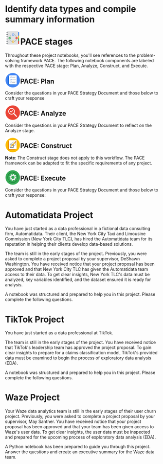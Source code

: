 
# **Identify data types and compile summary information**



<img src="images/Pace.png" width="50" height="50" align=left>

# **PACE stages**

Throughout these project notebooks, you'll see references to the problem-solving framework PACE. The following notebook components are labeled with the respective PACE stage: Plan, Analyze, Construct, and Execute.



<img src="images/Plan.png" width="50" height="50" align=left>

## **PACE: Plan**

Consider the questions in your PACE Strategy Document and those below to craft your response



<img src="images/Analyze.png" width="50" height="50" align=left>

## **PACE: Analyze**

Consider the questions in your PACE Strategy Document to reflect on the Analyze stage.



<img src="images/Construct.png" width="50" height="50" align=left>

## **PACE: Construct**

**Note**: The Construct stage does not apply to this workflow. The PACE framework can be adapted to fit the specific requirements of any project.



<img src="images/Execute.png" width="50" height="50" align=left>

## **PACE: Execute**

Consider the questions in your PACE Strategy Document and those below to craft your response:


# **Automatidata Project**

You have just started as a data professional in a fictional data consulting firm, Automatidata. Their client, the New York City Taxi and Limousine Commission (New York City TLC), has hired the Automatidata team for its reputation in helping their clients develop data-based solutions.

The team is still in the early stages of the project. Previously, you were asked to complete a project proposal by your supervisor, DeShawn Washington. You have received notice that your project proposal has been approved and that New York City TLC has given the Automatidata team access to their data. To get clear insights, New York TLC's data must be analyzed, key variables identified, and the dataset ensured it is ready for analysis.

A notebook was structured and prepared to help you in this project. Please complete the following questions.
# **TikTok Project**

You have just started as a data professional at TikTok.

The team is still in the early stages of the project. You have received notice that TikTok's leadership team has approved the project proposal. To gain clear insights to prepare for a claims classification model, TikTok's provided data must be examined to begin the process of exploratory data analysis (EDA).

A notebook was structured and prepared to help you in this project. Please complete the following questions.

# **Waze Project**

Your Waze data analytics team is still in the early stages of their user churn project. Previously, you were asked to complete a project proposal by your supervisor, May Santner. You have received notice that your project proposal has been approved and that your team has been given access to Waze's user data. To get clear insights, the user data must be inspected and prepared for the upcoming process of exploratory data analysis (EDA).

A Python notebook has been prepared to guide you through this project. Answer the questions and create an executive summary for the Waze data team.

